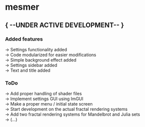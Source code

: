 # mesmer

## { --UNDER ACTIVE DEVELOPMENT-- }

### Added features
-> Settings functionality added <br>
-> Code modularized for easier modifications <br>
-> Simple background effect added <br>
-> Settings sidebar added <br>
-> Text and title added <br>

### ToDo
-> Add proper handling of shader files <br>
-> Implement settings GUI using ImGUI <br>
-> Make a proper menu / initial state screen <br>
-> Start development on the actual fractal rendering systems <br>
-> Add two fractal rendering systems for Mandelbrot and Julia sets <br>
-> (...)

